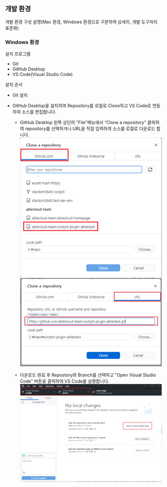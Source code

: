 ## 개발 환경

개발 환경 구성 설명(Mac 환경, Windows 환경으로 구분하여 상세히, 개발 도구까지 표준화)

### Windows 환경 
설치 프로그램

* Git
* GitHub Desktop
* VS Code(Visual Studio Code)

설치 순서

* Git 설치

* GitHub Desktop을 설치하여 Repository를 로컬로 Clone하고 VS Code로 연동하여 소스를 편집합니다.
	* GitHub Desktop 왼쪽 상단의 "File"메뉴에서  “Clone a repository" 클릭하여 repository를 선택하거나 URL을 직접 입력하여 소스를 로컬로 다운로드 합니다. 
	![enter image description here](https://raw.githubusercontent.com/stardom3645/wiki/main/wiki-img/git_hub_desktop(1).PNG)
	![enter image description here](https://raw.githubusercontent.com/stardom3645/wiki/main/wiki-img/git_hub_desktop(2).PNG)
	
	
	
	* 다운로드 완료 후 Repostory와 Branch를 선택하고 "Open Visual Studio Code" 버튼을 클릭하여 VS Code를 실행합니다. 
	![enter image description here](https://raw.githubusercontent.com/stardom3645/wiki/main/wiki-img/git_hub_desktop(3).PNG)

